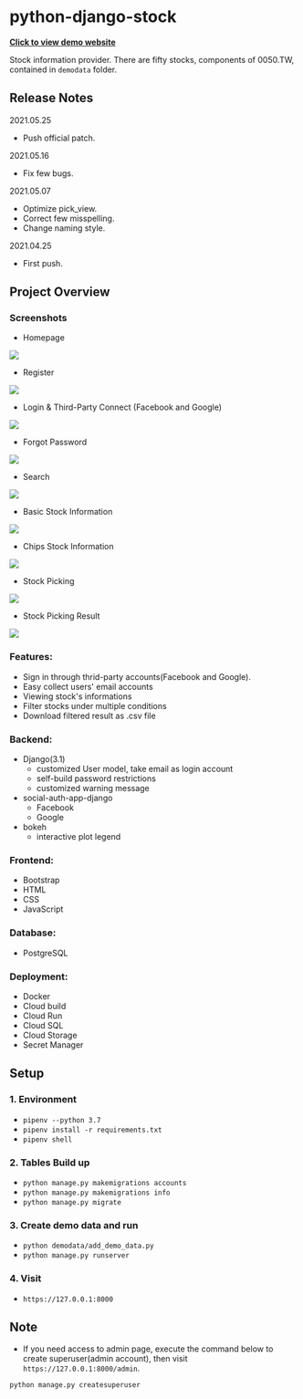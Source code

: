 # python-django-stock

[**Click to view demo website**](https://django-stock-subamujjwq-de.a.run.app/)

Stock information provider. There are fifty stocks, components of 0050.TW, contained in `demodata` folder.

## Release Notes
2021.05.25
+ Push official patch.

2021.05.16
+ Fix few bugs.

2021.05.07
+ Optimize pick_view.
+ Correct few misspelling.
+ Change naming style.

2021.04.25
+ First push.

## Project Overview
### Screenshots

- Homepage

![](https://github.com/ycy-tw/python-django-stock/blob/7f2d2d79dbacc5f1488bb99164cdb18400749792/screenshots/hompage.png)

- Register

![](https://github.com/ycy-tw/python-django-stock/blob/7fa715f8555951abd9cc24067ccad6439bc6a4af/screenshots/register.png)

- Login & Third-Party Connect (Facebook and Google)

![](https://github.com/ycy-tw/python-django-stock/blob/b6a658fc7e3fffbc19bd1efe5c346527ff512726/screenshots/login.png)

- Forgot Password

![](https://github.com/ycy-tw/python-django-stock/blob/b6a658fc7e3fffbc19bd1efe5c346527ff512726/screenshots/forgot_pwd.png)

- Search

![](https://github.com/ycy-tw/python-django-stock/blob/b6a658fc7e3fffbc19bd1efe5c346527ff512726/screenshots/search.png)

- Basic Stock Information

![](https://github.com/ycy-tw/python-django-stock/blob/b6a658fc7e3fffbc19bd1efe5c346527ff512726/screenshots/basic_info.png)

- Chips Stock Information

![](https://github.com/ycy-tw/python-django-stock/blob/b6a658fc7e3fffbc19bd1efe5c346527ff512726/screenshots/chips_info.png)

- Stock Picking

![](https://github.com/ycy-tw/python-django-stock/blob/b6a658fc7e3fffbc19bd1efe5c346527ff512726/screenshots/pick.png)

- Stock Picking Result

![](https://github.com/ycy-tw/python-django-stock/blob/b6a658fc7e3fffbc19bd1efe5c346527ff512726/screenshots/pick_result.png)


### Features:

+ Sign in through thrid-party accounts(Facebook and Google).
+ Easy collect users' email accounts
+ Viewing stock's informations
+ Filter stocks under multiple conditions
+ Download filtered result as .csv file


### Backend:
+ Django(3.1)
    + customized User model, take email as login account
    + self-build password restrictions
    + customized warning message
+ social-auth-app-django
    + Facebook
    + Google
+ bokeh
    + interactive plot legend

### Frontend:
+ Bootstrap
+ HTML
+ CSS
+ JavaScript

### Database:
+ PostgreSQL

### Deployment:
+ Docker
+ Cloud build
+ Cloud Run
+ Cloud SQL
+ Cloud Storage
+ Secret Manager

## Setup

### 1. Environment
+ `pipenv --python 3.7`
+ `pipenv install -r requirements.txt`
+ `pipenv shell`

### 2. Tables Build up
+ `python manage.py makemigrations accounts`
+ `python manage.py makemigrations info`
+ `python manage.py migrate`

### 3. Create demo data and run
+ `python demodata/add_demo_data.py`
+ `python manage.py runserver`

### 4. Visit
+ `https://127.0.0.1:8000`

## Note
+ If you need access to admin page, execute the command below to create superuser(admin account), then visit `https://127.0.0.1:8000/admin`.

`python manage.py createsuperuser`
